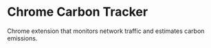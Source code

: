 # Chrome Carbon Tracker
Chrome extension that monitors network traffic and estimates carbon emissions.
